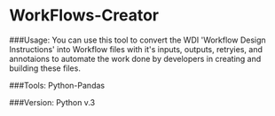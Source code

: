 # WorkFlows-Creator

###Usage: 
You can use this tool to convert the WDI 'Workflow Design Instructions' into Workflow files with it's inputs, outputs, retryies, and annotaions to automate the work done by developers in creating and building these files. 

###Tools: 
Python-Pandas

###Version: 
Python v.3

